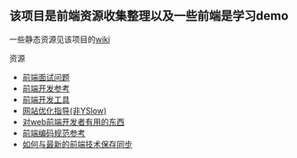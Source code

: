 ## 该项目是前端资源收集整理以及一些前端是学习demo

一些静态资源见该项目的[wiki](https://github.com/iamjoel/frontEndResource/wiki)

资源
* [前端面试问题](https://github.com/darcyclarke/Front-end-Developer-Interview-Questions)
* [前端开发参考](http://taitems.github.io/Front-End-Development-Guidelines/)
* [前端开发工具](https://github.com/codylindley/frontend-tools)
* [网站优化指导(非YSlow)](http://browserdiet.com/)
* [对web前端开发者有用的东西](https://github.com/miripiruni/frontdesk)
* [前端编码规范参考](http://isobar-idev.github.io/code-standards/)
* [如何与最新的前端技术保存同步](http://uptodate.frontendrescue.org/)

